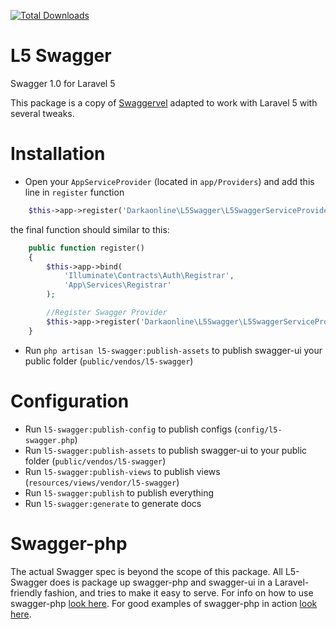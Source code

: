 [![Total Downloads](https://poser.pugx.org/DarkaOnLine/L5-Swagger/downloads.svg)](https://packagist.org/packages/DarkaOnLine/L5-Swagger)

L5 Swagger
==========

Swagger 1.0 for Laravel 5

This package is a copy of [Swaggervel](https://github.com/slampenny/Swaggervel) adapted to work with Laravel 5 with several tweaks.

Installation
============

- Open your `AppServiceProvider` (located in `app/Providers`) and add this line in `register` function
```php
    $this->app->register('Darkaonline\L5Swagger\L5SwaggerServiceProvider');
```
the final function should similar to this:
```php
    public function register()
    {
        $this->app->bind(
            'Illuminate\Contracts\Auth\Registrar',
            'App\Services\Registrar'
        );

        //Register Swagger Provider
        $this->app->register('Darkaonline\L5Swagger\L5SwaggerServiceProvider');
    }
```

- Run `php artisan l5-swagger:publish-assets` to publish swagger-ui your public folder (`public/vendos/l5-swagger`)

Configuration
============
- Run `l5-swagger:publish-config` to publish configs (`config/l5-swagger.php`)
- Run `l5-swagger:publish-assets` to publish swagger-ui to your public folder (`public/vendos/l5-swagger`)
- Run `l5-swagger:publish-views` to publish views (`resources/views/vendor/l5-swagger`)
- Run `l5-swagger:publish` to publish everything
- Run `l5-swagger:generate` to generate docs


Swagger-php
======================
The actual Swagger spec is beyond the scope of this package. All L5-Swagger does is package up swagger-php and swagger-ui in a Laravel-friendly fashion, and tries to make it easy to serve. For info on how to use swagger-php [look here](http://zircote.com/swagger-php/). For good examples of swagger-php in action [look here](https://github.com/zircote/swagger-php/tree/master/Examples/Petstore).

